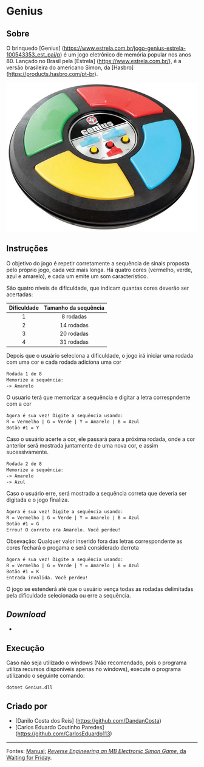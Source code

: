 # Genius

## Sobre

O brinquedo [Genius] (https://www.estrela.com.br/jogo-genius-estrela-100543353_est_pai/p) é um jogo eletrônico de memória popular nos anos 80. Lançado no Brasil pela [Estrela] (https://www.estrela.com.br/), é a versão brasileira do americano Simon, da [Hasbro] (https://products.hasbro.com/pt-br).

[![Genius - Estrela](/img/genius.png)](https://estrela.vteximg.com.br/arquivos/ids/163355-1000-1000/Jogo-Genius-Produto-Estrela.jpg?v=636661399595430000)

## Instruções

O objetivo do jogo é repetir corretamente a sequência de sinais proposta pelo próprio jogo, cada vez mais longa. Há quatro cores (vermelho, verde, azul e amarelo), e cada um emite um som característico.

São quatro níveis de dificuldade, que indicam quantas cores deverão ser acertadas:

| Dificuldade | Tamanho da sequência |
| :---------: | :------------------: |
|      1      |       8 rodadas      |
|      2      |      14 rodadas      |
|      3      |      20 rodadas      |
|      4      |      31 rodadas      |

Depois que o usuário seleciona a dificuldade, o jogo irá iniciar uma rodada com uma cor e cada rodada adiciona uma cor 

```
Rodada 1 de 8
Memorize a sequência:
-> Amarelo
```
O usuario terá que memorizar a sequência e digitar a letra correspndente com a cor  

```
Agora é sua vez! Digite a sequência usando:
R = Vermelho | G = Verde | Y = Amarelo | B = Azul 
Botão #1 = Y
```

Caso o usuário acerte a cor, ele passará para a próxima rodada, onde a cor anterior será mostrada juntamente de uma nova cor, e assim sucessivamente.

```
Rodada 2 de 8
Memorize a sequência:
-> Amarelo
-> Azul
```

Caso o usuário erre, será mostrado a sequência correta que deveria ser digitada e o jogo finaliza.

```
Agora é sua vez! Digite a sequência usando:
R = Vermelho | G = Verde | Y = Amarelo | B = Azul 
Botão #1 = G
Errou! O correto era Amarelo. Você perdeu!
```

Obsevação: Qualquer valor inserido fora das letras correspondente as cores fechará o progama e serã considerado derrota

```
Agora é sua vez! Digite a sequência usando:
R = Vermelho | G = Verde | Y = Amarelo | B = Azul 
Botão #1 = K
Entrada invalida. Você perdeu!
```

O jogo se estenderá até que o usuário vença todas as rodadas delimitadas pela dificuldade selecionada ou erre a sequência.

## _Download_

- 

## Execução

Caso não seja utilizado o windows (Não recomendado, pois o programa utiliza recursos disponíveis apenas no windows), execute o programa utilizando o seguinte comando:

```
dotnet Genius.dll
```

## Criado por 

- [Danilo Costa dos Reis]  (https://github.com/DandanCosta)
- [Carlos Eduardo Coutinho Paredes] (https://github.com/CarlosEduardo113)

---

Fontes: [Manual](https://statics-submarino.b2w.io/manuais/111703711.pdf); [_Reverse Engineering an MB Electronic Simon Game_, da Waiting for Friday](<https://www.waitingforfriday.com/?p=586#:~:text=On%20the%20full%E2%80%90size%20version%20of%20Simon%20the%20lights%20are,B3%20(true%20pitch%20247.942%20Hz)>).
